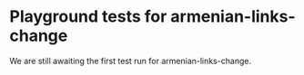 # Playground tests for armenian-links-change
We are still awaiting the first test run for armenian-links-change.
